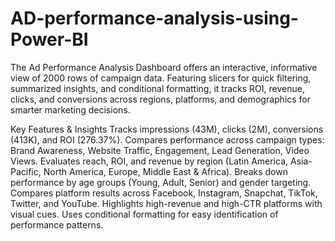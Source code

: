 # AD-performance-analysis-using-Power-BI
The Ad Performance Analysis Dashboard offers an interactive, informative view of 2000 rows of campaign data. Featuring slicers for quick filtering, summarized insights, and conditional formatting, it tracks ROI, revenue, clicks, and conversions across regions, platforms, and demographics for smarter marketing decisions.

Key Features & Insights
Tracks impressions (43M), clicks (2M), conversions (413K), and ROI (276.37%).
Compares performance across campaign types: Brand Awareness, Website Traffic, Engagement, Lead Generation, Video Views.
Evaluates reach, ROI, and revenue by region (Latin America, Asia-Pacific, North America, Europe, Middle East & Africa).
Breaks down performance by age groups (Young, Adult, Senior) and gender targeting.
Compares platform results across Facebook, Instagram, Snapchat, TikTok, Twitter, and YouTube.
Highlights high-revenue and high-CTR platforms with visual cues.
Uses conditional formatting for easy identification of performance patterns.
